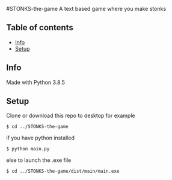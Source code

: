 #STONKS-the-game
A text based game where you make stonks
## Table of contents
* [Info](#Info)
* [Setup](#Setup)

## Info
Made with Python 3.8.5 
## Setup
Clone or download this repo to desktop for example
```
$ cd ../STONKS-the-game
```
if you have python installed
```
$ python main.py
```
else to launch the .exe file
```
$ cd ../STONKS-the-game/dist/main/main.exe
```
